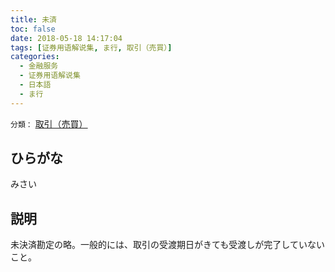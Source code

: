 ```yaml
---
title: 未済
toc: false
date: 2018-05-18 14:17:04
tags: [证券用语解说集, ま行, 取引（売買）]
categories:
  - 金融服务
  - 证券用语解说集
  - 日本語
  - ま行
---
```


`分類：` [取引（売買）](/tags/取引（売買）/)

## ひらがな

みさい

## 説明

未決済勘定の略。一般的には、取引の受渡期日がきても受渡しが完了していないこと。
